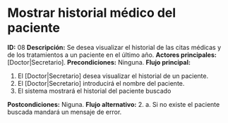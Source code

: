# Mostrar historial médico del paciente
**ID:** 08
**Descripción:** Se desea visualizar el historial de las citas médicas y de los tratamientos a un paciente en el último año.
**Actores principales:** [Doctor|Secretario].
**Precondiciones:** Ninguna.
**Flujo principal:**
1. El [Doctor|Secretario] desea visualizar el historial de un paciente.
2. El [Doctor|Secretario] introducirá el nombre del paciente.
3. El sistema mostrará el historial del paciente buscado

**Postcondiciones:** Niguna.
**Flujo alternativo:**
2. a. Si no existe el paciente buscada mandará un mensaje de error.
